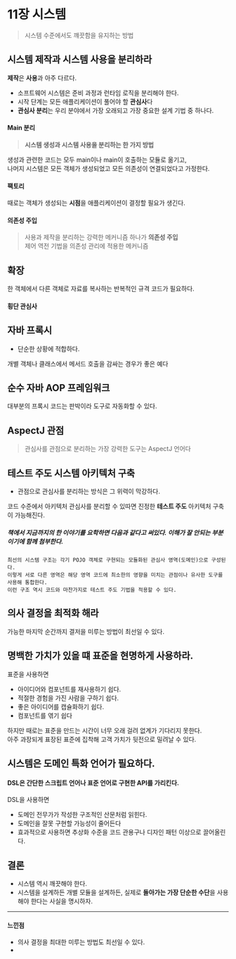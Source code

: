 # 11장 시스템
>시스템 수준에서도 꺠끗함을 유지하는 방법
## 시스템 제작과 시스템 사용을 분리하라
**제작**은 **사용**과 아주 다르다.
* 소프트웨어 시스템은 준비 과정과 런타임 로직을 분리해야 한다.
* 시작 단계는 모든 애플리케이션이 풀어야 할 **관심사**다
* **관심사 분리**는 우리 분야에서 가장 오래되고 가장 중요한 설계 기법 중 하나다.

#### Main 분리
> **시스템 생성과 시스템 사용을 분리하는 한 가지 방법** <br/>

 생성과 관련한 코드는 모두 main이나 main이 호출하는 모듈로 옮기고, <br/> 나머지 시스템은 모든 객체가 생성되었고 모든 의존성이 연결되었다고 가정한다.

#### 팩토리
때로는 객체가 생성되는 **시점**을 애플리케이션이 결정할 필요가 생긴다.


#### 의존성 주입
> 사용과 제작을 분리하는 강력한 메커니즘 하나가 **의존성 주입** <br/>
> 제어 역전 기법을 의존성 관리에 적용한 메커니즘

## 확장
한 객체에서 다른 객체로 자료를 복사하는 반복적인 규격 코드가 필요하다.
#### 횡단 관심사

## 자바 프록시
* 단순한 상황에 적합하다. <br/>

개별 객체나 클래스에서 메서드 호출을 감싸는 경우가 좋은 예다

## 순수 자바 AOP 프레임워크
대부분의 프록시 코드는 판박이라 도구로 자동화할 수 있다. 

## AspectJ 관점
> 관심사를 관점으로 분리하는 가장 강력한 도구는 AspectJ 언어다

## 테스트 주도 시스템 아키텍처 구축
* 관점으로 관심사를 분리하는 방식은 그 위력이 막강하다. <br/>

코드 수준에서 아키텍처 관심사를 분리할 수 있따면 진정한 **테스트 주도** 아키텍처 구축이 가능해진다.

##### 책에서 지금까지의 한 이야기를 요학하면 다음과 같다고 써있다. 이해가 잘 안되는 부분이기에 함께 첨부한다.
```
최선의 시스템 구조는 각기 POJO 객체로 구현되는 모듈화된 관심사 영역(도메인)으로 구성된다.
이렇게 서로 다른 영역은 해당 영역 코드에 최소한의 영향을 미치는 관점이나 유사한 도구를 사용해 통합한다. 
이런 구조 역시 코드와 마찬가지로 테스트 주도 기법을 적용할 수 있다.
```

## 의사 결정을 최적화 해라
가능한 마지막 순간까지 결저을 미루는 방법이 최선일 수 있다.

## 명백한 가치가 있을 떄 표준을 현명하게 사용하라.
표준을 사용하면
* 아이디어와 컴포넌트를 재사용하기 쉽다.
* 적절한 경험을 가진 사람을 구하기 쉽다.
* 좋은 아이디어를 캡슐화하기 쉽다.
* 컴포넌트를 엮기 쉽다 <br/>

하지만 때로는 표준을 만드는 시간이 너무 오래 걸려 없계가 기다리지 못한다. <br/>
아주 과장되게 표장된 표준에 집착해 고객 가치가 뒷전으로 밀려날 수 있다.

## 시스템은 도메인 특화 언어가 필요하다.
#### DSL은 간단한 스크립트 언어나 표준 언어로 구현한 API를 가리킨다.
DSL을 사용하면
* 도메인 전무가가 작성한 구조적인 산문처럼 읽힌다.
* 도메인을 잘못 구현할 가능성이 줄어든다
* 효과적으로 사용하면 추상화 수준을 코드 관용구나 디자인 패턴 이상으로 끌어올린다.

## 결론
* 시스템 역시 깨끗해야 한다.
* 시스템을 설계하든 개별 모듈을 설계하든, 실제로 **돌아가는 가장 단순한 수단**을 사용해야 한다는 사실을 명시하자.
**** 
#### 느낀점
* 의사 결정을 최대한 미루는 방법도 최선일 수 있다.
* 
